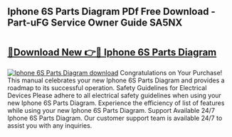 ## Iphone 6S Parts Diagram PDf Free Download - Part-uFG Service Owner Guide SA5NX

# <h2><a href="http://dfo49zv.blite.top/?on=Iphone+6S+Parts+Diagram">🔗Download New 👉🔴 Iphone 6S Parts Diagram</a></h2>

[![Iphone 6S Parts Diagram download](https://i.imgur.com/lujVjoI.png)](http://dfo49zv.blite.top/?on=Iphone+6S+Parts+Diagram)
Congratulations on Your Purchase! This manual celebrates your new Iphone 6S Parts Diagram and provides a roadmap to its successful operation. Safety Guidelines for Electrical Devices Please adhere to all electrical safety guidelines when using your new Iphone 6S Parts Diagram. Experience the efficiency of list of features while using your new Iphone 6S Parts Diagram. Support Available 24/7 Iphone 6S Parts Diagram. Our customer support team is available 24/7 to assist you with any inquiries.
